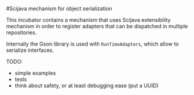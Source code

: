 #Scijava mechanism for object serialization

This incubator contains a mechanism that uses Scijava extensibility mechanism in order to register adapters that can be dispatched in multiple repositories.

Internally the Gson library is used with `RunTimeAdapters`, which allow to serialize interfaces.

TODO:
* simple examples
* tests
* think about safety, or at least debugging ease (put a UUID)